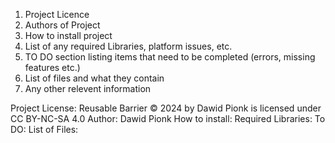 1. Project Licence
2. Authors of Project
3. How to install project
4. List of any required Libraries, platform issues, etc.
5. TO DO section listing items that need to be completed (errors, missing features etc.)
6. List of files and what they contain
7. Any other relevent information

Project License: Reusable Barrier © 2024 by Dawid Pionk is licensed under CC BY-NC-SA 4.0 
Author: Dawid Pionk
How to install:
Required Libraries:
To DO:
List of Files: